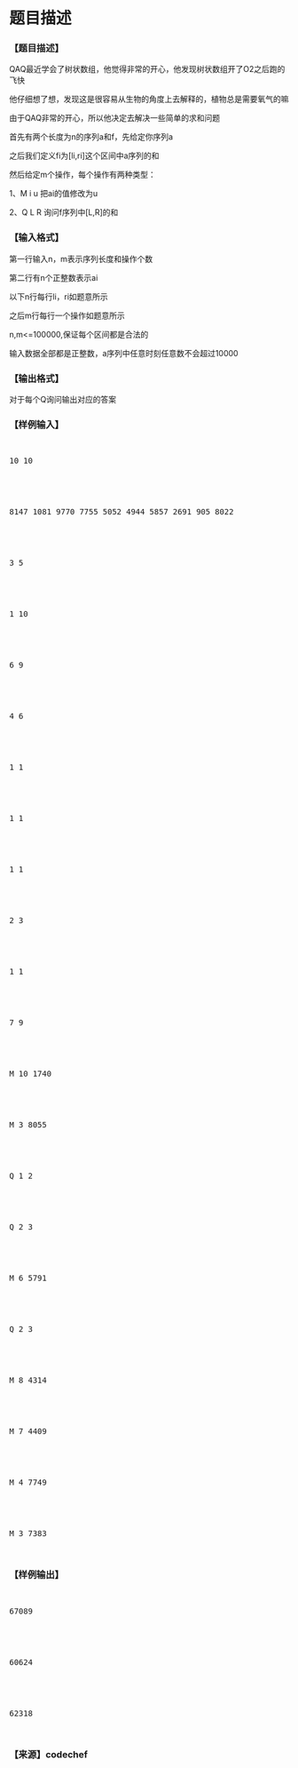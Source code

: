 # 题目描述


<h3>
【题目描述】
</h3>
<p>
QAQ最近学会了树状数组，他觉得非常的开心，他发现树状数组开了O2之后跑的飞快
</p>
<p>
他仔细想了想，发现这是很容易从生物的角度上去解释的，植物总是需要氧气的嘛
</p>
<p>
由于QAQ非常的开心，所以他决定去解决一些简单的求和问题
</p>
<p>
首先有两个长度为n的序列a和f，先给定你序列a
</p>
<p>
之后我们定义fi为[li,ri]这个区间中a序列的和
</p>
<p>
然后给定m个操作，每个操作有两种类型：
</p>
<p>
1、M i u 把ai的值修改为u
</p>
<p>
2、Q L R 询问f序列中[L,R]的和
</p>
<h3>
【输入格式】
</h3>
<p>
第一行输入n，m表示序列长度和操作个数
</p>
<p>
第二行有n个正整数表示ai
</p>
<p>
以下n行每行li，ri如题意所示
</p>
<p>
之后m行每行一个操作如题意所示
</p>
<p>
n,m&lt;=100000,保证每个区间都是合法的
</p>
<p>
输入数据全部都是正整数，a序列中任意时刻任意数不会超过10000
</p>
<h3>
【输出格式】
</h3>
<p>
对于每个Q询问输出对应的答案
</p>
<h3>
【样例输入】
</h3>
<pre><p>
10 10
</p>

<p>
8147 1081 9770 7755 5052 4944 5857 2691 905 8022
</p>

<p>
3 5
</p>

<p>
1 10
</p>

<p>
6 9
</p>

<p>
4 6
</p>

<p>
1 1
</p>

<p>
1 1
</p>

<p>
1 1
</p>

<p>
2 3
</p>

<p>
1 1
</p>

<p>
7 9
</p>

<p>
M 10 1740
</p>

<p>
M 3 8055
</p>

<p>
Q 1 2
</p>

<p>
Q 2 3
</p>

<p>
M 6 5791
</p>

<p>
Q 2 3
</p>

<p>
M 8 4314
</p>

<p>
M 7 4409
</p>

<p>
M 4 7749
</p>

<p>
M 3 7383
</p>
</pre>
<h3>
【样例输出】
</h3>
<pre><p>
67089
</p>

<p>
60624
</p>

<p>
62318
</p>
</pre>
<h3>
【来源】codechef
</h3>
